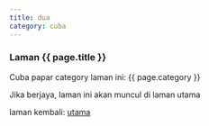 ```yaml
---
title: dua
category: cuba
---
```


### Laman {{ page.title }}

Cuba papar category laman ini: {{ page.category }}

Jika berjaya, laman ini akan muncul di laman utama

laman kembali: [utama][0]

  [0]: ../index.md
